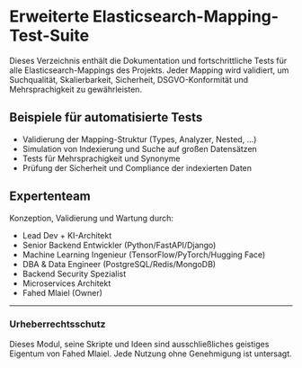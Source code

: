 # Erweiterte Elasticsearch-Mapping-Test-Suite

Dieses Verzeichnis enthält die Dokumentation und fortschrittliche Tests für alle Elasticsearch-Mappings des Projekts. Jeder Mapping wird validiert, um Suchqualität, Skalierbarkeit, Sicherheit, DSGVO-Konformität und Mehrsprachigkeit zu gewährleisten.

## Beispiele für automatisierte Tests
- Validierung der Mapping-Struktur (Types, Analyzer, Nested, ...)
- Simulation von Indexierung und Suche auf großen Datensätzen
- Tests für Mehrsprachigkeit und Synonyme
- Prüfung der Sicherheit und Compliance der indexierten Daten

## Expertenteam
Konzeption, Validierung und Wartung durch:
- Lead Dev + KI-Architekt
- Senior Backend Entwickler (Python/FastAPI/Django)
- Machine Learning Ingenieur (TensorFlow/PyTorch/Hugging Face)
- DBA & Data Engineer (PostgreSQL/Redis/MongoDB)
- Backend Security Spezialist
- Microservices Architekt
- Fahed Mlaiel (Owner)

---
### Urheberrechtsschutz
Dieses Modul, seine Skripte und Ideen sind ausschließliches geistiges Eigentum von Fahed Mlaiel. Jede Nutzung ohne Genehmigung ist untersagt.